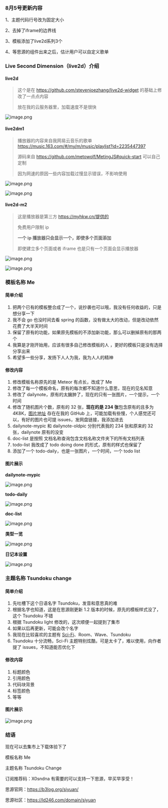 ### 8月5号更新内容

1、主题代码行号改为固定大小

2、去掉了iframe的边界线

3、模板添加了live2d系列3个

4、等思源的组件出来之后，估计用户可以自定义歌单

### Live Second Dimension（live2d）介绍

#### live2d

> 这个是在 https://github.com/stevenjoezhang/live2d-widget 的基础上修改了一点点内容
>
> 放在我的云服务器里，加载速度不是很快
>

![image.png](https://b3logfile.com/siyuan/1619927307428/assets/image-20210805173138-eprrbki.png)

#### live2dm1

> 播放器的内容来自我网易云音乐的歌单 https://music.163.com/#/my/m/music/playlist?id=2235447397
>
> 源码来自 https://github.com/metowolf/MetingJS#quick-start 可以自己定制
>
> 因为网速的原因一些内容加载过慢显示错误，不影响使用
>

![image.png](https://b3logfile.com/siyuan/1619927307428/assets/image-20210805173051-a410zqe.png)

![image.png](https://b3logfile.com/siyuan/1619927307428/assets/image-20210805173106-3ssmv1x.png)

#### live2d-m2

> 这是播放器是第三方 https://myhkw.cn/提供的
>
> 免费用户限制 ip
>
> **一个 ip 播放器只会显示一个，即使多个页面添加**
>
> 即使建立多个页面或者 iframe 也是只有一个页面会显示播放器
>

![image.png](https://b3logfile.com/siyuan/1619927307428/assets/image-20210805173347-wh6s940.png)

![image.png](https://b3logfile.com/siyuan/1619927307428/assets/image-20210805173255-bymh0jk.png)

### 模板名称 Me

#### 简单介绍

1. 把两个已有的模板整合成了一个，说抄袭也可以哦，我没有任何收益的，只是想分享一下
2. 我不会 go 也没时间去看 spring 的函数，没有做太大的改动，但是改动依然花费了大半天时间
3. 保留了原有的功能，如果原先模板的不添加新功能，那么可以删掉原有的那两个
4. 我算是才刚开始用，应该有很多自己修改模板的人 ，更好的模板只是没有选择分享出来
5. 希望多一些分享，发扬下人人为我，我为人人的精神

#### 修改内容

1. 修改模板名称原先的是 Meteor 有点长，改成了 Me
2. 修改了每一个模板命名，原有的每次都不知道什么意思，现在的见名知意
3. 修改了 dailynote，原有的太臃肿了，现在的只有一张图片，一个提示，一个时间
4. 修改了随机图片个数，原有的 32 张，**现在的是 234 张**包含原有的且多为 4K8K，[图片地址](https://github.com/LaneDu/SiYuan/tree/main/pic) 存在在我的 GitHub 上，可能加载有些慢，个人感觉还可以，有好的图片也可提 issues，发网盘链接，我添加进去
5. dailynote-mypic 和 dailynote-oldpic 分别代表我的 234 张和原来的 32 张，dailynote 原有的没变
6. doc-list 是按照 文档名称查询包含文档名称文件夹下的所有文档列表
7. todo-list 我改成了 todo doing done 的形式，原有的样式也保留了
8. 添加了一个 todo-daily，也是一张图片，一个时间，一个 todo list

#### 图片展示

**dailynote-mypic**

![image.png](https://b3logfile.com/siyuan/1619927307428/assets/image-20210706110408-ohn80ml.png)

**todo-daily**

![image.png](https://b3logfile.com/siyuan/1619927307428/assets/image-20210706110520-qnwa9mr.png)

**doc-list**

![image.png](https://b3logfile.com/siyuan/1619927307428/assets/image-20210706110721-vvfizzt.png)

**类型一览**

![image.png](https://b3logfile.com/siyuan/1619927307428/assets/image-20210706110239-3m2oj0d.png)

**日记本设置**

![image.png](https://b3logfile.com/siyuan/1619927307428/assets/image-20210706111135-lt1nmvb.png)

### 主题名称 Tsundoku change

#### 简单介绍

1. 先吐槽下这个日语名字 Tsundoku，发音和意思真的难
2. 根据名字也知道，这是在思源刚更新 1.2 版本的时候，原先的模板样式没了，这个 Tsundoku 不错
3. 根据 Tsundoku light 修改的，这次顺便一起提到了集市
4. 如果以后再更新，可能会改个名字
5. 我现在比较喜欢的主题有 [Sci-Fi](https://github.com/VIWZ/Sci-Fi)、Room、Wave、Tsundoku
6. Tsundoku 十分流畅，Sci-Fi 主题特别炫酷，可是太卡了，难以使用，向作者提了 issues，不知道能否优化下

#### 修改内容

1. 标题颜色
2. 引用颜色
3. 代码块背景
4. 标签颜色
5. 等等

#### 图片展示

![image.png](https://b3logfile.com/siyuan/1619927307428/assets/image-20210706112905-h93nlox.png)

### 结语

现在可以去集市上下载体验下了

模板名称 Me

主题名称 Tsundoku Change

订阅推荐码：X0sndna 有需要的可以支持一下思源，早买早享受！

思源官网：https://b3log.org/siyuan/

思源社区：https://ld246.com/domain/siyuan
